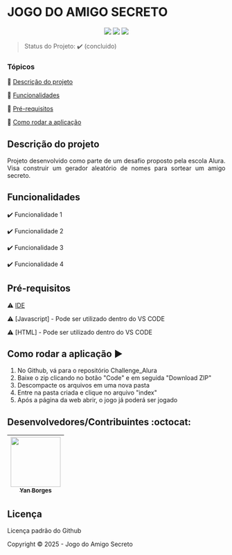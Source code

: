 <h1>JOGO DO AMIGO SECRETO</h1> 

<p align="center">
  <img src="https://img.shields.io/static/v1?label=javascript&message=language&color=blue&style=for-the-badge&logo=javascript"/>
  <img src="http://img.shields.io/static/v1?label=HTML&message=language&color=blue&style=for-the-badge&logo=html"/>
   <img src="http://img.shields.io/static/v1?label=STATUS&message=CONCLUIDO&color=GREEN&style=for-the-badge"/>
</p>

> Status do Projeto: :heavy_check_mark: (concluido)

### Tópicos 

:small_blue_diamond: [Descrição do projeto](#descrição-do-projeto)

:small_blue_diamond: [Funcionalidades](#funcionalidades)

:small_blue_diamond: [Pré-requisitos](#pré-requisitos)

:small_blue_diamond: [Como rodar a aplicação](#como-rodar-a-aplicação-arrow_forward)

## Descrição do projeto 

<p align="justify">
  Projeto desenvolvido como parte de um desafio proposto pela escola Alura.
  Visa construir um gerador aleatório de nomes para sortear um amigo secreto.
</p>

## Funcionalidades

:heavy_check_mark: Funcionalidade 1  

:heavy_check_mark: Funcionalidade 2  

:heavy_check_mark: Funcionalidade 3  

:heavy_check_mark: Funcionalidade 4  

## Pré-requisitos

:warning: [IDE](https://code.visualstudio.com)

:warning: [Javascript] - Pode ser utilizado dentro do VS CODE

:warning: [HTML] - Pode ser utilizado dentro do VS CODE

## Como rodar a aplicação :arrow_forward:

1) No Github, vá para o repositório Challenge_Alura
2) Baixe o zip clicando no botão "Code" e em seguida "Download ZIP"
3) Descompacte os arquivos em uma nova pasta
4) Entre na pasta criada e clique no arquivo "index"
5) Após a página da web abrir, o jogo já poderá ser jogado

## Desenvolvedores/Contribuintes :octocat:

| [<img src="C:\Users\yan_b\Downloads\perfil" width=115><br><sub>Yan Borges</sub>](https://github.com/Yan403) |
| :---: |

## Licença 

Licença padrão do Github

Copyright :copyright: 2025 - Jogo do Amigo Secreto
